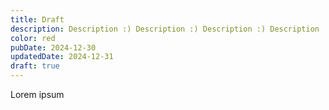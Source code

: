 ```yaml
---
title: Draft
description: Description :) Description :) Description :) Description :) Description :) Description :) Description :) Description :) Description :) Description :)
color: red
pubDate: 2024-12-30
updatedDate: 2024-12-31
draft: true
---
```


Lorem ipsum